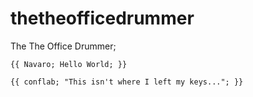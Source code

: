 # thetheofficedrummer
The The Office Drummer;
```
{{ Navaro; Hello World; }}
```
```
{{ conflab; "This isn't where I left my keys..."; }}
```
